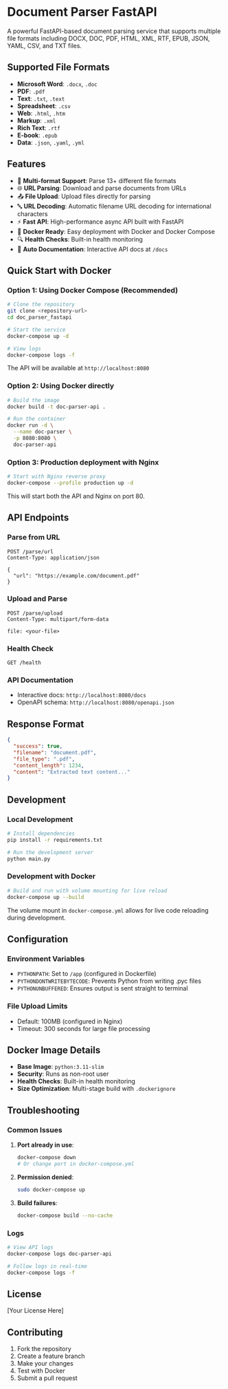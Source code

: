 # Document Parser FastAPI

A powerful FastAPI-based document parsing service that supports multiple file formats including DOCX, DOC, PDF, HTML, XML, RTF, EPUB, JSON, YAML, CSV, and TXT files.

## Supported File Formats

- **Microsoft Word**: `.docx`, `.doc`
- **PDF**: `.pdf`
- **Text**: `.txt`, `.text`
- **Spreadsheet**: `.csv`
- **Web**: `.html`, `.htm`
- **Markup**: `.xml`
- **Rich Text**: `.rtf`
- **E-book**: `.epub`
- **Data**: `.json`, `.yaml`, `.yml`

## Features

- 📄 **Multi-format Support**: Parse 13+ different file formats
- 🌐 **URL Parsing**: Download and parse documents from URLs
- 📤 **File Upload**: Upload files directly for parsing
- 🔤 **URL Decoding**: Automatic filename URL decoding for international characters
- ⚡ **Fast API**: High-performance async API built with FastAPI
- 🐳 **Docker Ready**: Easy deployment with Docker and Docker Compose
- 🔍 **Health Checks**: Built-in health monitoring
- 📝 **Auto Documentation**: Interactive API docs at `/docs`

## Quick Start with Docker

### Option 1: Using Docker Compose (Recommended)

```bash
# Clone the repository
git clone <repository-url>
cd doc_parser_fastapi

# Start the service
docker-compose up -d

# View logs
docker-compose logs -f
```

The API will be available at `http://localhost:8080`

### Option 2: Using Docker directly

```bash
# Build the image
docker build -t doc-parser-api .

# Run the container
docker run -d \
  --name doc-parser \
  -p 8080:8080 \
  doc-parser-api
```

### Option 3: Production deployment with Nginx

```bash
# Start with Nginx reverse proxy
docker-compose --profile production up -d
```

This will start both the API and Nginx on port 80.

## API Endpoints

### Parse from URL
```http
POST /parse/url
Content-Type: application/json

{
  "url": "https://example.com/document.pdf"
}
```

### Upload and Parse
```http
POST /parse/upload
Content-Type: multipart/form-data

file: <your-file>
```

### Health Check
```http
GET /health
```

### API Documentation
- Interactive docs: `http://localhost:8080/docs`
- OpenAPI schema: `http://localhost:8080/openapi.json`

## Response Format

```json
{
  "success": true,
  "filename": "document.pdf",
  "file_type": ".pdf",
  "content_length": 1234,
  "content": "Extracted text content..."
}
```

## Development

### Local Development

```bash
# Install dependencies
pip install -r requirements.txt

# Run the development server
python main.py
```

### Development with Docker

```bash
# Build and run with volume mounting for live reload
docker-compose up --build
```

The volume mount in `docker-compose.yml` allows for live code reloading during development.

## Configuration

### Environment Variables

- `PYTHONPATH`: Set to `/app` (configured in Dockerfile)
- `PYTHONDONTWRITEBYTECODE`: Prevents Python from writing .pyc files
- `PYTHONUNBUFFERED`: Ensures output is sent straight to terminal

### File Upload Limits

- Default: 100MB (configured in Nginx)
- Timeout: 300 seconds for large file processing

## Docker Image Details

- **Base Image**: `python:3.11-slim`
- **Security**: Runs as non-root user
- **Health Checks**: Built-in health monitoring
- **Size Optimization**: Multi-stage build with `.dockerignore`

## Troubleshooting

### Common Issues

1. **Port already in use**:
   ```bash
   docker-compose down
   # Or change port in docker-compose.yml
   ```

2. **Permission denied**:
   ```bash
   sudo docker-compose up
   ```

3. **Build failures**:
   ```bash
   docker-compose build --no-cache
   ```

### Logs

```bash
# View API logs
docker-compose logs doc-parser-api

# Follow logs in real-time
docker-compose logs -f
```

## License

[Your License Here]

## Contributing

1. Fork the repository
2. Create a feature branch
3. Make your changes
4. Test with Docker
5. Submit a pull request 